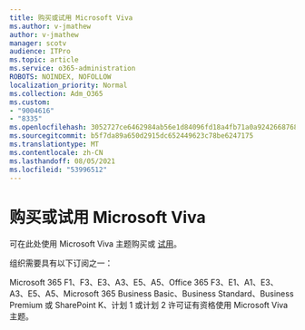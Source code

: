 ```yaml
---
title: 购买或试用 Microsoft Viva
ms.author: v-jmathew
author: v-jmathew
manager: scotv
audience: ITPro
ms.topic: article
ms.service: o365-administration
ROBOTS: NOINDEX, NOFOLLOW
localization_priority: Normal
ms.collection: Adm_O365
ms.custom:
- "9004616"
- "8335"
ms.openlocfilehash: 3052727ce6462984ab56e1d84096fd18a4fb71a0a9242668768793e2d0416ab5
ms.sourcegitcommit: b5f7da89a650d2915dc652449623c78be6247175
ms.translationtype: MT
ms.contentlocale: zh-CN
ms.lasthandoff: 08/05/2021
ms.locfileid: "53996512"
---
```

# <a name="buy-or-trial-microsoft-viva"></a>购买或试用 Microsoft Viva

可在此处使用 Microsoft Viva 主题购买或 [试用](https://aka.ms/BuyVivaTopics)。

组织需要具有以下订阅之一：

Microsoft 365 F1、F3、E3、A3、E5、A5、Office 365 F3、E1、A1、E3、A3、E5、A5、Microsoft 365 Business Basic、Business Standard、Business Premium 或 SharePoint K、计划 1 或计划 2 许可证有资格使用 Microsoft Viva 主题。
